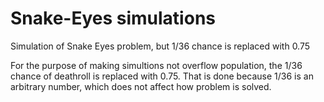 # Snake-Eyes simulations
 Simulation of Snake Eyes problem, but 1/36 chance is replaced with 0.75

 For the purpose of making simultions not overflow population, the 1/36 chance of deathroll is replaced with 0.75. That is done because 1/36 is an arbitrary number, which does not affect how problem is solved.
